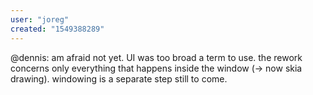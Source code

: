 ```yaml
---
user: "joreg"
created: "1549388289"
---
```


@dennis: am afraid not yet. UI was too broad a term to use. the rework concerns only everything that happens inside the window (-> now skia drawing). windowing is a separate step still to come.
